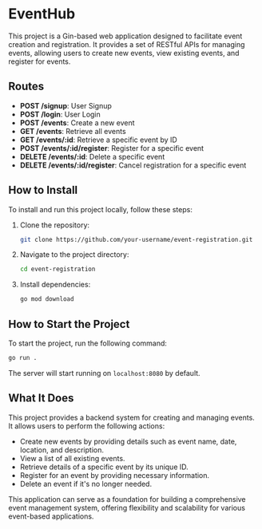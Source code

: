 # EventHub

This project is a Gin-based web application designed to facilitate event creation and registration. It provides a set of RESTful APIs for managing events, allowing users to create new events, view existing events, and register for events.

## Routes

- **POST /signup**: User Signup
- **POST /login**: User Login
- **POST /events**: Create a new event
- **GET /events**: Retrieve all events
- **GET /events/:id**: Retrieve a specific event by ID
- **POST /events/:id/register**: Register for a specific event
- **DELETE /events/:id**: Delete a specific event
- **DELETE /events/:id/register**: Cancel registration for a specific event

## How to Install

To install and run this project locally, follow these steps:

1. Clone the repository:

   ```bash
   git clone https://github.com/your-username/event-registration.git
   ```

2. Navigate to the project directory:

   ```bash
   cd event-registration
   ```

3. Install dependencies:

   ```bash
   go mod download
   ```

## How to Start the Project

To start the project, run the following command:

```bash
go run .
```

The server will start running on `localhost:8080` by default.

## What It Does

This project provides a backend system for creating and managing events. It allows users to perform the following actions:

- Create new events by providing details such as event name, date, location, and description.
- View a list of all existing events.
- Retrieve details of a specific event by its unique ID.
- Register for an event by providing necessary information.
- Delete an event if it's no longer needed.

This application can serve as a foundation for building a comprehensive event management system, offering flexibility and scalability for various event-based applications.
